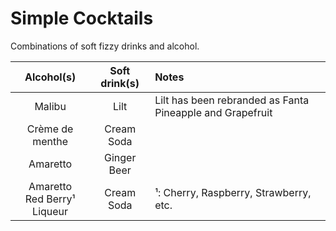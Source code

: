 # Simple Cocktails
Combinations of soft fizzy drinks and alcohol.

Alcohol(s)|Soft drink(s)|Notes
:-:|:-:|:--
Malibu|Lilt|Lilt has been rebranded as Fanta Pineapple and Grapefruit
Crème de menthe|Cream Soda
Amaretto|Ginger Beer
Amaretto<br/>Red Berry¹ Liqueur|Cream Soda|¹: Cherry, Raspberry, Strawberry, etc.
